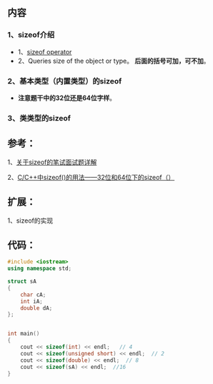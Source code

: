 ## 内容

### 1、sizeof介绍

+ 1、[sizeof operator](https://en.cppreference.com/w/cpp/language/sizeof)
+ 2、Queries size of the object or type。 **后面的括号可加，可不加**。

### 2、基本类型（内置类型）的sizeof

+ **注意题干中的32位还是64位字样**。

### 3、类类型的sizeof

## 参考：

1、[关于sizeof的笔试面试题详解](https://www.cnblogs.com/longson/articles/6341464.html)

2、[C/C++中sizeof()的用法——32位和64位下的sizeof（）](https://blog.csdn.net/xunfeng13/article/details/51011509)

## 扩展：

1、sizeof的实现

## 代码：

```cpp
#include <iostream>
using namespace std;

struct sA
{
	char cA;
	int iA;
	double dA;
};


int main()
{
	cout << sizeof(int) << endl;   // 4
	cout << sizeof(unsigned short) << endl;  // 2
	cout << sizeof(double) << endl;  // 8
	cout << sizeof(sA) << endl;  //16
}
```

